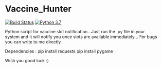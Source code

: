 # Vaccine_Hunter
[![Build Status](https://img.shields.io/badge/release-0.0.1-orange)](https://github.com/SwastikC/iMCSpec)
[![Python 3.7](https://img.shields.io/badge/python-3.7-blue.svg)](https://www.python.org/downloads/release/python-371/)

Python script for vaccine slot notification.. Just run the .py file in your system and it will notify you once slots are available immediately...
For bugs you can write to me directly

Dependencies :
pip install requests
pip install pygame

Wish you good luck :)


